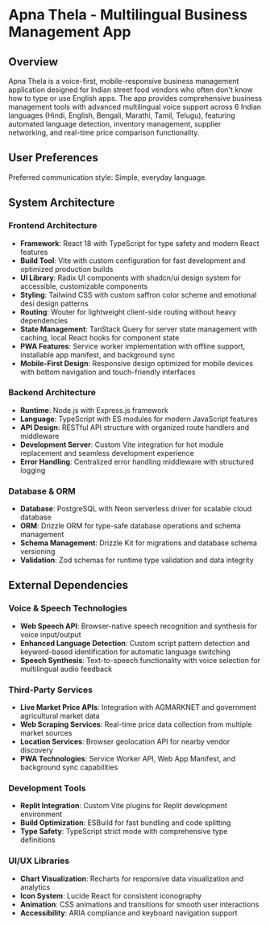 # Apna Thela - Multilingual Business Management App

## Overview

Apna Thela is a voice-first, mobile-responsive business management application designed for Indian street food vendors who often don't know how to type or use English apps. The app provides comprehensive business management tools with advanced multilingual voice support across 6 Indian languages (Hindi, English, Bengali, Marathi, Tamil, Telugu), featuring automated language detection, inventory management, supplier networking, and real-time price comparison functionality.

## User Preferences

Preferred communication style: Simple, everyday language.

## System Architecture

### Frontend Architecture
- **Framework**: React 18 with TypeScript for type safety and modern React features
- **Build Tool**: Vite with custom configuration for fast development and optimized production builds
- **UI Library**: Radix UI components with shadcn/ui design system for accessible, customizable components
- **Styling**: Tailwind CSS with custom saffron color scheme and emotional desi design patterns
- **Routing**: Wouter for lightweight client-side routing without heavy dependencies
- **State Management**: TanStack Query for server state management with caching, local React hooks for component state
- **PWA Features**: Service worker implementation with offline support, installable app manifest, and background sync
- **Mobile-First Design**: Responsive design optimized for mobile devices with bottom navigation and touch-friendly interfaces

### Backend Architecture
- **Runtime**: Node.js with Express.js framework
- **Language**: TypeScript with ES modules for modern JavaScript features
- **API Design**: RESTful API structure with organized route handlers and middleware
- **Development Server**: Custom Vite integration for hot module replacement and seamless development experience
- **Error Handling**: Centralized error handling middleware with structured logging

### Database & ORM
- **Database**: PostgreSQL with Neon serverless driver for scalable cloud database
- **ORM**: Drizzle ORM for type-safe database operations and schema management
- **Schema Management**: Drizzle Kit for migrations and database schema versioning
- **Validation**: Zod schemas for runtime type validation and data integrity

## External Dependencies

### Voice & Speech Technologies
- **Web Speech API**: Browser-native speech recognition and synthesis for voice input/output
- **Enhanced Language Detection**: Custom script pattern detection and keyword-based identification for automatic language switching
- **Speech Synthesis**: Text-to-speech functionality with voice selection for multilingual audio feedback

### Third-Party Services
- **Live Market Price APIs**: Integration with AGMARKNET and government agricultural market data
- **Web Scraping Services**: Real-time price data collection from multiple market sources
- **Location Services**: Browser geolocation API for nearby vendor discovery
- **PWA Technologies**: Service Worker API, Web App Manifest, and background sync capabilities

### Development Tools
- **Replit Integration**: Custom Vite plugins for Replit development environment
- **Build Optimization**: ESBuild for fast bundling and code splitting
- **Type Safety**: TypeScript strict mode with comprehensive type definitions

### UI/UX Libraries
- **Chart Visualization**: Recharts for responsive data visualization and analytics
- **Icon System**: Lucide React for consistent iconography
- **Animation**: CSS animations and transitions for smooth user interactions
- **Accessibility**: ARIA compliance and keyboard navigation support